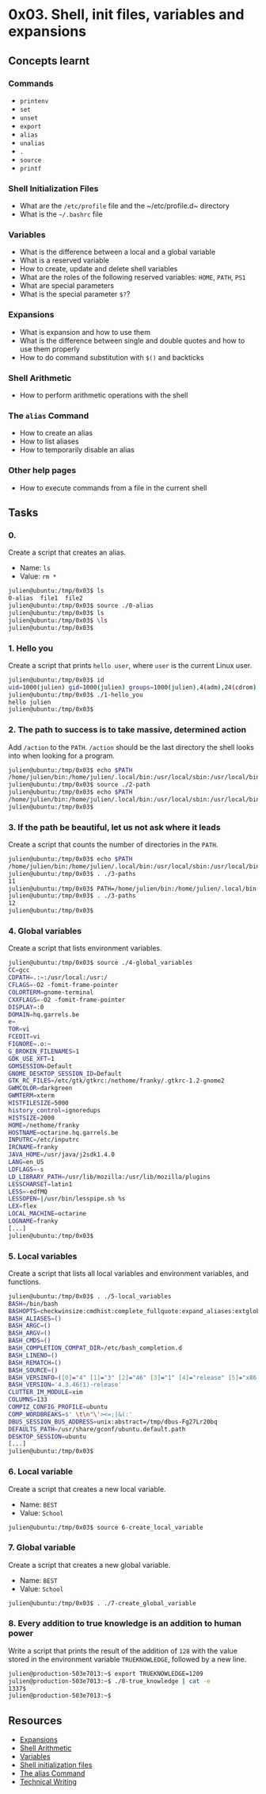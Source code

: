 # 0x03. Shell, init files, variables and expansions
## Concepts learnt
### Commands
- `printenv`
- `set`
- `unset`
- `export`
- `alias`
- `unalias`
- `.`
- `source`
- `printf`
### Shell Initialization Files
- What are the `/etc/profile` file and the ~/etc/profile.d~ directory
- What is the `~/.bashrc` file
###  Variables
- What is the difference between a local and a global variable
- What is a reserved variable
- How to create, update and delete shell variables
- What are the roles of the following reserved variables: `HOME`, `PATH`, `PS1`
- What are special parameters
- What is the special parameter `$?`?
###  Expansions
- What is expansion and how to use them
- What is the difference between single and double quotes and how to use them properly
- How to do command substitution with `$()` and backticks
###  Shell Arithmetic
- How to perform arithmetic operations with the shell
### The `alias` Command
- How to create an alias
- How to list aliases
- How to temporarily disable an alias
###  Other help pages
- How to execute commands from a file in the current shell
## Tasks
### 0. <o>
Create a script that creates an alias.

- Name: `ls`
- Value: `rm *`
```bash
julien@ubuntu:/tmp/0x03$ ls
0-alias  file1  file2
julien@ubuntu:/tmp/0x03$ source ./0-alias 
julien@ubuntu:/tmp/0x03$ ls
julien@ubuntu:/tmp/0x03$ \ls
julien@ubuntu:/tmp/0x03$ 
```
### 1. Hello you
Create a script that prints `hello user`, where `user` is the current Linux user.
```bash
julien@ubuntu:/tmp/0x03$ id
uid=1000(julien) gid=1000(julien) groups=1000(julien),4(adm),24(cdrom),27(sudo),30(dip),46(plugdev),113(lpadmin),128(sambashare)
julien@ubuntu:/tmp/0x03$ ./1-hello_you 
hello julien
julien@ubuntu:/tmp/0x03$ 
``` 
### 2. The path to success is to take massive, determined action
Add `/action` to the `PATH`. `/action` should be the last directory the shell looks into when looking for a program.
```bash
julien@ubuntu:/tmp/0x03$ echo $PATH
/home/julien/bin:/home/julien/.local/bin:/usr/local/sbin:/usr/local/bin:/usr/sbin:/usr/bin:/sbin:/bin:/usr/games:/usr/local/games:/snap/bin
julien@ubuntu:/tmp/0x03$ source ./2-path 
julien@ubuntu:/tmp/0x03$ echo $PATH
/home/julien/bin:/home/julien/.local/bin:/usr/local/sbin:/usr/local/bin:/usr/sbin:/usr/bin:/sbin:/bin:/usr/games:/usr/local/games:/snap/bin:/action
julien@ubuntu:/tmp/0x03$ 
```
### 3. If the path be beautiful, let us not ask where it leads
Create a script that counts the number of directories in the `PATH`.
```bash
julien@ubuntu:/tmp/0x03$ echo $PATH
/home/julien/bin:/home/julien/.local/bin:/usr/local/sbin:/usr/local/bin:/usr/sbin:/usr/bin:/sbin:/bin:/usr/games:/usr/local/games:/snap/bin
julien@ubuntu:/tmp/0x03$ . ./3-paths 
11
julien@ubuntu:/tmp/0x03$ PATH=/home/julien/bin:/home/julien/.local/bin:/usr/local/sbin:/usr/local/bin:/usr/sbin:/usr/bin:/sbin:/bin:/usr/games:/usr/local/games:/snap/bin:::::/hello
julien@ubuntu:/tmp/0x03$ . ./3-paths 
12
julien@ubuntu:/tmp/0x03$ 
``` 
### 4. Global variables
Create a script that lists environment variables.
```bash
julien@ubuntu:/tmp/0x03$ source ./4-global_variables
CC=gcc
CDPATH=.:~:/usr/local:/usr:/
CFLAGS=-O2 -fomit-frame-pointer
COLORTERM=gnome-terminal
CXXFLAGS=-O2 -fomit-frame-pointer
DISPLAY=:0
DOMAIN=hq.garrels.be
e=
TOR=vi
FCEDIT=vi
FIGNORE=.o:~
G_BROKEN_FILENAMES=1
GDK_USE_XFT=1
GDMSESSION=Default
GNOME_DESKTOP_SESSION_ID=Default
GTK_RC_FILES=/etc/gtk/gtkrc:/nethome/franky/.gtkrc-1.2-gnome2
GWMCOLOR=darkgreen
GWMTERM=xterm
HISTFILESIZE=5000
history_control=ignoredups
HISTSIZE=2000
HOME=/nethome/franky
HOSTNAME=octarine.hq.garrels.be
INPUTRC=/etc/inputrc
IRCNAME=franky
JAVA_HOME=/usr/java/j2sdk1.4.0
LANG=en_US
LDFLAGS=-s
LD_LIBRARY_PATH=/usr/lib/mozilla:/usr/lib/mozilla/plugins
LESSCHARSET=latin1
LESS=-edfMQ
LESSOPEN=|/usr/bin/lesspipe.sh %s
LEX=flex
LOCAL_MACHINE=octarine
LOGNAME=franky
[...]
julien@ubuntu:/tmp/0x03$ 
```
### 5. Local variables
Create a script that lists all local variables and environment variables, and functions.
```bash
julien@ubuntu:/tmp/0x03$ . ./5-local_variables
BASH=/bin/bash
BASHOPTS=checkwinsize:cmdhist:complete_fullquote:expand_aliases:extglob:extquote:force_fignore:histappend:interactive_comments:progcomp:promptvars:sourcepath
BASH_ALIASES=()
BASH_ARGC=()
BASH_ARGV=()
BASH_CMDS=()
BASH_COMPLETION_COMPAT_DIR=/etc/bash_completion.d
BASH_LINENO=()
BASH_REMATCH=()
BASH_SOURCE=()
BASH_VERSINFO=([0]="4" [1]="3" [2]="46" [3]="1" [4]="release" [5]="x86_64-pc-linux-gnu")
BASH_VERSION='4.3.46(1)-release'
CLUTTER_IM_MODULE=xim
COLUMNS=133
COMPIZ_CONFIG_PROFILE=ubuntu
COMP_WORDBREAKS=$' \t\n"\'><=;|&(:'
DBUS_SESSION_BUS_ADDRESS=unix:abstract=/tmp/dbus-Fg27Lr20bq
DEFAULTS_PATH=/usr/share/gconf/ubuntu.default.path
DESKTOP_SESSION=ubuntu
[...]
julien@ubuntu:/tmp/0x03$ 
```
### 6. Local variable
Create a script that creates a new local variable.

- Name: `BEST`
- Value: `School`
```bash
julien@ubuntu:/tmp/0x03$ source 6-create_local_variable
```
### 7. Global variable
Create a script that creates a new global variable.
- Name: `BEST`
- Value: `School`
```bash
julien@ubuntu:/tmp/0x03$ . ./7-create_global_variable
```
### 8. Every addition to true knowledge is an addition to human power
Write a script that prints the result of the addition of `128` with the value stored in the environment variable `TRUEKNOWLEDGE`, followed by a new line.
```bash
julien@production-503e7013:~$ export TRUEKNOWLEDGE=1209
julien@production-503e7013:~$ ./8-true_knowledge | cat -e
1337$
julien@production-503e7013:~$
```
### 
### 
### 
### 
### 
### 
### 
### 
### 
## Resources
- [Expansions](http://linuxcommand.org/lc3_lts0080.php)
- [Shell Arithmetic](https://www.gnu.org/software/bash/manual/html_node/Shell-Arithmetic.html)
- [Variables](https://tldp.org/LDP/Bash-Beginners-Guide/html/sect_03_02.html)
- [Shell initialization files](https://tldp.org/LDP/Bash-Beginners-Guide/html/sect_03_01.html)
- [The alias Command](https://www.linfo.org/alias.html)
- [Technical Writing](https://s3.amazonaws.com/alx-intranet.hbtn.io/uploads/misc/2021/6/9112669886fd446a2aa3113c31319d1f468dc160.pdf?X-Amz-Algorithm=AWS4-HMAC-SHA256&X-Amz-Credential=AKIARDDGGGOUSBVO6H7D%2F20240729%2Fus-east-1%2Fs3%2Faws4_request&X-Amz-Date=20240729T063640Z&X-Amz-Expires=86400&X-Amz-SignedHeaders=host&X-Amz-Signature=3f2fd114f379fd9961f4858d72eef8c3a46e1ebed0e232f343c9bd91d353538b)
